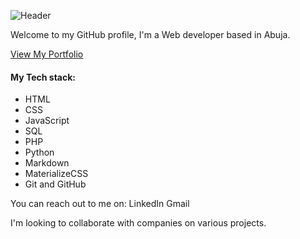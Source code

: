 ![Header](https://capsule-render.vercel.app/api?type=waving&height=150&color=gradient&text=Jenny%20Rotimi&textBg=false&fontColor=fff&fontSize=50&section=header)

Welcome to my GitHub profile, I'm a Web developer based in Abuja.

[View My Portfolio](https://jennysgitt.github.io)

#### My Tech stack:
- HTML
- CSS
- JavaScript
- SQL
- PHP
- Python
- Markdown
- MaterializeCSS
- Git and GitHub
  

You can reach out to me on:
LinkedIn
Gmail 

I'm looking to collaborate with companies on various projects.


